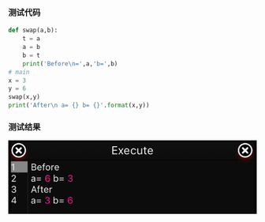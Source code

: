 ### 测试代码

```python
def swap(a,b):
    t = a
    a = b
    b = t
    print('Before\n=',a,'b=',b)
# main
x = 3
y = 6
swap(x,y)
print('After\n a= {} b= {}'.format(x,y))
```

### 测试结果
![20200128230959](20200128230959.png)

